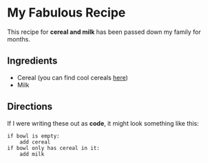 # My Fabulous Recipe

This recipe for **cereal and milk** has been passed down my family for months.

## Ingredients

* Cereal (you can find cool cereals [here](www.example.com/coolcereals))
* Milk

## Directions

If I were writing these out as __code__, it might look something like this:

```
if bowl is empty:
	add cereal
if bowl only has cereal in it:
	add milk
```